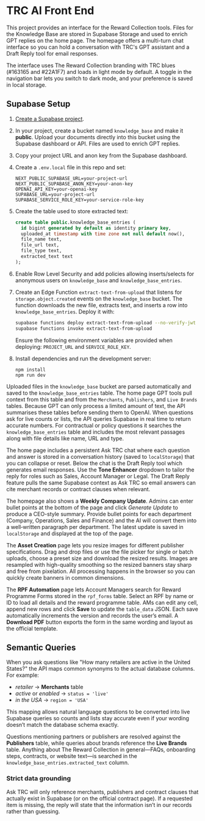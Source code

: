 # TRC AI Front End

This project provides an interface for the Reward Collection tools. Files for the Knowledge Base are stored in Supabase Storage and used to enrich GPT replies on the home page. The homepage offers a multi-turn chat interface so you can hold a conversation with TRC's GPT assistant and a Draft Reply tool for email responses.

The interface uses The Reward Collection branding with TRC blues (#163165 and #22A1F7) and loads in light mode by default. A toggle in the navigation bar lets you switch to dark mode, and your preference is saved in local storage.

## Supabase Setup

1. [Create a Supabase project](https://supabase.com/).
2. In your project, create a bucket named `knowledge_base` and make it
   **public**. Upload your documents directly into this bucket using the
   Supabase dashboard or API. Files are used to enrich GPT replies.
3. Copy your project URL and anon key from the Supabase dashboard.
4. Create a `.env.local` file in this repo and set:
   ```
   NEXT_PUBLIC_SUPABASE_URL=your-project-url
   NEXT_PUBLIC_SUPABASE_ANON_KEY=your-anon-key
   OPENAI_API_KEY=your-openai-key
   SUPABASE_URL=your-project-url
   SUPABASE_SERVICE_ROLE_KEY=your-service-role-key
   ```
5. Create the table used to store extracted text:
   ```sql
   create table public.knowledge_base_entries (
     id bigint generated by default as identity primary key,
     uploaded_at timestamp with time zone not null default now(),
     file_name text,
     file_url text,
     file_type text,
     extracted_text text
   );
   ```
6. Enable Row Level Security and add policies allowing inserts/selects for anonymous users on `knowledge_base` and `knowledge_base_entries`.

7. Create an Edge Function `extract-text-from-upload` that listens for `storage.object.created` events on the `knowledge_base` bucket. The function downloads the new file, extracts text, and inserts a row into `knowledge_base_entries`. Deploy it with:
   ```bash
   supabase functions deploy extract-text-from-upload --no-verify-jwt
   supabase functions invoke extract-text-from-upload
   ```
   Ensure the following environment variables are provided when deploying:
   `PROJECT_URL` and `SERVICE_ROLE_KEY`.

8. Install dependencies and run the development server:
   ```
   npm install
   npm run dev
   ```

Uploaded files in the `knowledge_base` bucket are parsed automatically and saved
to the `knowledge_base_entries` table. The home page GPT tools pull context from
this table and from the `Merchants`, `Publishers`, and `Live Brands` tables. Because GPT can
only process a limited amount of text, the API summarises these tables before
sending them to OpenAI. When questions ask for live counts or lists, the API
queries Supabase in real time to return accurate numbers. For contractual or
policy questions it searches the `knowledge_base_entries` table and includes the
most relevant passages along with file details like name, URL and type.

The home page includes a persistent Ask TRC chat where each question and answer is stored in a conversation history (saved to `localStorage`) that you can collapse or reset. Below the chat is the Draft Reply tool which generates email responses. Use the **Tone Enhancer** dropdown to tailor the reply for roles such as Sales, Account Manager or Legal.
The Draft Reply feature pulls the same Supabase context as Ask TRC so email answers can cite merchant records or contract clauses when relevant.

The homepage also shows a **Weekly Company Update**. Admins can enter bullet points at the bottom of the page and click *Generate Update* to produce a CEO-style summary. Provide bullet points for each department (Company, Operations, Sales and Finance) and the AI will convert them into a well‑written paragraph per department. The latest update is saved in `localStorage` and displayed at the top of the page.

The **Asset Creation** page lets you resize images for different publisher specifications. Drag and drop files or use the file picker for single or batch uploads, choose a preset size and download the resized results. Images are resampled with high-quality smoothing so the resized banners stay sharp and free from pixelation. All processing happens in the browser so you can quickly create banners in common dimensions.

The **RPF Automation** page lets Account Managers search for Reward Programme Forms stored in the `rpf_forms` table. Select an RPF by name or ID to load all details and the reward programme table. AMs can edit any cell, append new rows and click **Save** to update the `table_data` JSON. Each save automatically increments the version and records the user’s email. A **Download PDF** button exports the form in the same wording and layout as the official template.

## Semantic Queries

When you ask questions like "How many retailers are active in the United States?" the API
maps common synonyms to the actual database columns. For example:

- *retailer* → **Merchants** table
- *active* or *enabled* → `status = 'live'`
- *in the USA* → `region = 'USA'`

This mapping allows natural language questions to be converted into live Supabase
queries so counts and lists stay accurate even if your wording doesn’t match the
database schema exactly.

Questions mentioning partners or publishers are resolved against the **Publishers** table, while queries about brands reference the **Live Brands** table. Anything about The Reward Collection in general—FAQs, onboarding steps, contracts, or website text—is searched in the `knowledge_base_entries.extracted_text` column.

### Strict data grounding

Ask TRC will only reference merchants, publishers and contract clauses that actually exist in Supabase (or on the official contract page). If a requested item is missing, the reply will state that the information isn’t in our records rather than guessing.

